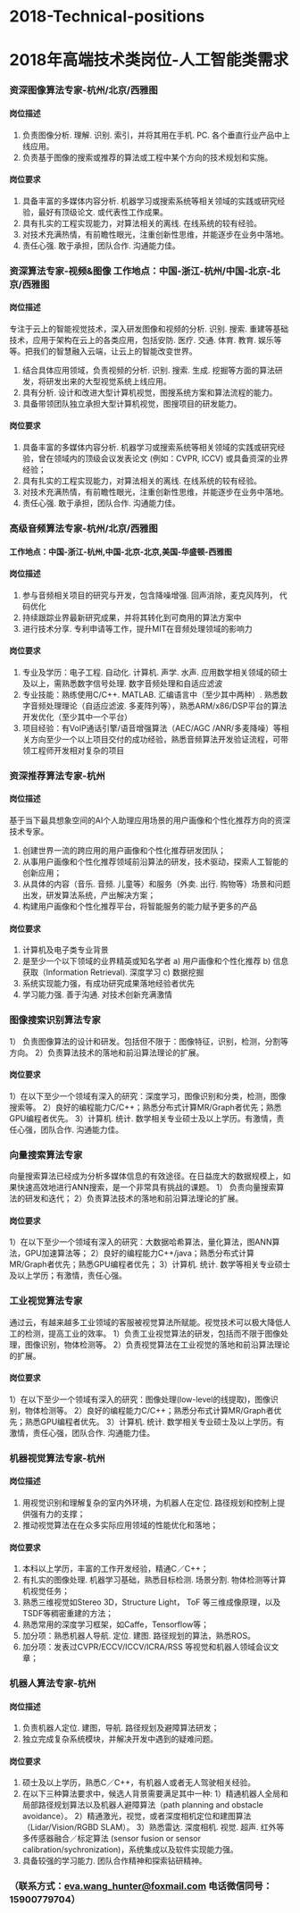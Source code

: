# 2018-Technical-positions
# 2018年高端技术类岗位-人工智能类需求
### 资深图像算法专家-杭州/北京/西雅图
#### 岗位描述
1. 负责图像分析. 理解. 识别. 索引，并将其用在手机. PC. 各个垂直行业产品中上线应用。 
2. 负责基于图像的搜索或推荐的算法或工程中某个方向的技术规划和实施。
#### 岗位要求
1. 具备丰富的多媒体内容分析. 机器学习或搜索系统等相关领域的实践或研究经验，最好有顶级论文. 或代表性工作成果。 
2. 具有扎实的工程实现能力，对算法相关的离线. 在线系统的较有经验。 
3. 对技术充满热情，有前瞻性眼光，注重创新性思维，并能逐步在业务中落地。 
4. 责任心强. 敢于承担，团队合作. 沟通能力佳。
### 资深算法专家-视频&图像  工作地点：中国-浙江-杭州/中国-北京-北京/西雅图
#### 岗位描述
专注于云上的智能视觉技术，深入研发图像和视频的分析. 识别. 搜索. 重建等基础技术，应用于架构在云上的各类应用，包括安防. 医疗. 交通. 体育. 教育. 娱乐等等。把我们的智慧融入云端，让云上的智能改变世界。
1. 结合具体应用领域，负责视频的分析. 识别. 搜索. 生成. 挖掘等方面的算法研发，将研发出来的大型视觉系统上线应用。 
2. 具有分析. 设计和改进大型计算机视觉，图搜系统方案和算法流程的能力。 
3. 具备带领团队独立承担大型计算机视觉，图搜项目的研发能力。
#### 岗位要求
1. 具备丰富的多媒体内容分析. 机器学习或搜索系统等相关领域的实践或研究经验，曾在领域内的顶级会议发表论文 (例如：CVPR, ICCV) 或具备资深的业界经验； 
2. 具有扎实的工程实现能力，对算法相关的离线. 在线系统的较有经验。 
3. 对技术充满热情，有前瞻性眼光，注重创新性思维，并能逐步在业务中落地。 
4. 责任心强. 敢于承担，团队合作. 沟通能力佳。
### 高级音频算法专家-杭州/北京/西雅图
#### 工作地点：中国-浙江-杭州,中国-北京-北京,美国-华盛顿-西雅图
#### 岗位描述
1. 参与音频相关项目的研究与开发，包含降噪增强. 回声消除，麦克风阵列， 代码优化
2. 持续跟踪业界最新研究成果，并将其转化到可商用的算法方案中
3. 进行技术分享. 专利申请等工作，提升MIT在音频处理领域的影响力
#### 岗位要求
1. 专业及学历：电子工程. 自动化. 计算机. 声学. 水声. 应用数学相关领域的硕士及以上，需熟悉数字信号处理. 数字音频处理和自适应滤波
2. 专业技能：熟练使用C/C++. MATLAB. 汇编语言中（至少其中两种）. 熟悉数字音频处理理论（自适应滤波. 多麦阵列等），熟悉ARM/x86/DSP平台的算法开发优化（至少其中一个平台）
3. 项目经验：有VoIP通话引擎/语音增强算法（AEC/AGC /ANR/多麦降噪）等相关方向至少一个以上项目交付的成功经验，熟悉音频算法开发验证流程，可带领工程师开发相对复杂的项目


### 资深推荐算法专家-杭州
#### 岗位描述
基于当下最具想象空间的AI个人助理应用场景的用户画像和个性化推荐方向的资深技术专家。

1. 创建世界一流的跨应用的用户画像和个性化推荐研发团队；
2. 从事用户画像和个性化推荐领域前沿算法的研发，技术驱动，探索人工智能的创新应用；
3. 从具体的内容（音乐. 音频. 儿童等）和服务（外卖. 出行. 购物等）场景和问题出发，研发算法系统，产出解决方案；
4. 构建用户画像和个性化推荐平台，将智能服务的能力赋予更多的产品
#### 岗位要求
1. 计算机及电子类专业背景
2. 是至少一个以下领域的业界精英或知名学者
a) 用户画像和个性化推荐
b) 信息获取（Information Retrieval). 深度学习
c) 数据挖掘
3. 系统实现能力强，有成功研究成果落地经验者优先
4. 学习能力强. 善于沟通. 对技术创新充满激情
### 图像搜索识别算法专家
1） 负责图像算法的设计和研发。包括但不限于：图像特征，识别，检测，分割等方向。
2）负责算法技术的落地和前沿算法理论的扩展。
#### 岗位要求
1）在以下至少一个领域有深入的研究：深度学习，图像识别和分类，检测，图像搜索等。
2）良好的编程能力C/C++；熟悉分布式计算MR/Graph者优先；熟悉GPU编程者优先。
3）计算机. 统计. 数学相关专业硕士及以上学历。有激情，责任心强，团队合作. 沟通能力佳。

###  向量搜索算法专家
向量搜索算法已经成为分析多媒体信息的有效途径。在日益庞大的数据规模上，如果快速高效地进行ANN搜索，是一个非常具有挑战的课题。
1） 负责向量搜索算法的研发和迭代；
2）负责算法技术的落地和前沿算法理论的扩展。
#### 岗位要求
1）在以下至少一个领域有深入的研究：大数据哈希算法，量化算法，图ANN算法，GPU加速算法等；
2）良好的编程能力C++/java；熟悉分布式计算MR/Graph者优先；熟悉GPU编程者优先；
3）计算机. 统计. 数学等相关专业硕士及以上学历；有激情，责任心强。

### 工业视觉算法专家
通过云，有越来越多工业领域的客服被视觉算法所赋能。视觉技术可以极大降低人工的检测，提高工业的效率。
1）负责工业视觉算法的研发，包括而不限于图像处理，图像识别，物体检测等。
2）负责视觉算法在工业视觉的落地和前沿算法理论的扩展。
#### 岗位要求
1）在以下至少一个领域有深入的研究：图像处理(low-level的线提取)，图像识别，物体检测等。
2）良好的编程能力C/C++；熟悉分布式计算MR/Graph者优先；熟悉GPU编程者优先。
3）计算机. 统计. 数学相关专业硕士及以上学历。有激情，责任心强，团队合作. 沟通能力佳。

### 机器视觉算法专家-杭州
####  岗位描述
1.  用视觉识别和理解复杂的室内外环境，为机器人在定位. 路径规划和控制上提供强有力的支撑；
2.  推动视觉算法在在众多实际应用领域的性能优化和落地；
####  岗位要求
1. 本科以上学历，丰富的工作开发经验，精通C／C++； 
2. 有扎实的图像处理. 机器学习基础，熟悉目标检测. 场景分割. 物体检测等计算机视觉任务；
3. 熟悉三维视觉如Stereo 3D，Structure Light， ToF 等三维成像原理，以及TSDF等稠密重建的方法；
4. 熟悉常用的深度学习框架，如Caffe，Tensorflow等；
5. 加分项：熟悉机器人导航. 定位. 建图. 路径规划的算法，熟悉ROS。
6. 加分项：发表过CVPR/ECCV/ICCV/ICRA/RSS 等视觉和机器人领域会议文章；
### 机器人算法专家-杭州
####  岗位描述
1. 负责机器人定位. 建图，导航. 路径规划及避障算法研发；
2. 独立完成复杂系统模块，并解决开发中遇到的疑难问题。
####  岗位要求
1. 硕士及以上学历，熟悉C／C++，有机器人或者无人驾驶相关经验。
2. 在以下三种算法要求中，候选人背景需要满足其中一种:
1）精通机器人全局和局部路径规划算法以及机器人避障算法（path planning and obstacle avoidance）。
2）精通激光，视觉，或者深度相机定位和建图算法（Lidar/Vision/RGBD SLAM）。
3）熟悉雷达. 深度相机. 视觉. 超声. 红外等多传感器融合／标定算法 (sensor fusion or sensor calibration/sychronization)，系统集成以及软件实现能力强。
3. 具备较强的学习能力. 团队合作精神和探索钻研精神。
### （联系方式：eva.wang_hunter@foxmail.com   电话微信同号：15900779704）

